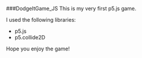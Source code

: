 ###DodgeItGame_JS
This is my very first p5.js game.

I used the following libraries:
- p5.js
- p5.collide2D

Hope you enjoy the game!